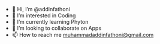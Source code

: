 - 👋 Hi, I’m @addinfathoni
- 👀 I’m interested in Coding
- 🌱 I’m currently learning Phyton
- 💞️ I’m looking to collaborate on Apps
- 📫 How to reach me muhammadaddinfathoni@gmail.com

<!---
addinfathoni/addinfathoni is a ✨ special ✨ repository because its `README.md` (this file) appears on your GitHub profile.
You can click the Preview link to take a look at your changes.
--->
